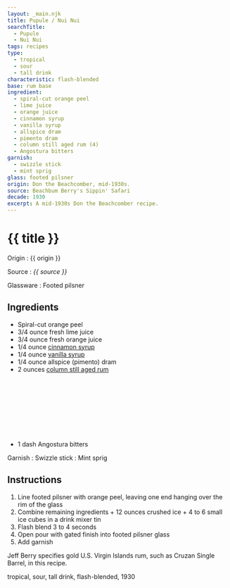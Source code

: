 ```yaml
---
layout: _main.njk
title: Pupule / Nui Nui
searchTitle:
  - Pupule
  - Nui Nui
tags: recipes
type: 
  - tropical
  - sour
  - tall drink
characteristic: flash-blended
base: rum base
ingredient:
  - spiral-cut orange peel
  - lime juice
  - orange juice
  - cinnamon syrup
  - vanilla syrup
  - allspice dram
  - pimento dram
  - column still aged rum (4)
  - Angostura bitters
garnish:
  - swizzle stick
  - mint sprig
glass: footed pilsner
origin: Don the Beachcomber, mid-1930s.
source: Beachbum Berry's Sippin' Safari
decade: 1930
excerpt: A mid-1930s Don the Beachcomber recipe.
---
```


<!-- markdownlint-disable MD025 -->
# {{ title }}
<!-- markdownlint-enable MD025 -->

Origin
  : {{ origin }}

Source
  : <cite><span data-pagefind-filter="Source">{{ source }}</span></cite>

Glassware
  : <span data-pagefind-filter="Glassware">Footed pilsner</span>

## Ingredients

- Spiral-cut orange peel
- 3/4 ounce fresh lime juice
- 3/4 ounce fresh orange juice
- 1/4 ounce [cinnamon syrup](/mixes/cinnamon-syrup)
- 1/4 ounce [vanilla syrup](/mixes/vanilla-syrup)
- 1/4 ounce allspice (pimento) dram
- 2 ounces [column still aged rum](/rums/08-rum-column-still-aged/)<icon-l space="1em" class="bigger" label="(4)"><span class="with-icon"><svg class="icon"><use href="/assets/images/icons/circle-4.svg#circle-4"></use></svg></span></icon-l>
- 1 dash Angostura bitters

Garnish
  : <span data-pagefind-filter="Garnish">Swizzle stick</span>
  : <span data-pagefind-filter="Garnish">Mint sprig</span>

## Instructions

1. Line footed pilsner with orange peel, leaving one end hanging over the rim of the glass
2. Combine remaining ingredients + 12 ounces crushed ice + 4 to 6 small ice cubes in a drink mixer tin
3. Flash blend 3 to 4 seconds
4. Open pour with gated finish into footed pilsner glass
5. Add garnish

<tiki-callout type="note">

  Jeff Berry specifies gold U.S. Virgin Islands rum, such as Cruzan Single Barrel, in this recipe.

</tiki-callout>

<div
  class="sr-only"
  data-cat[0]="Drink"
  data-type[0]="Tropical"
  data-type[1]="Sour"
  data-type[2]="Tall drink"
  data-char[0]="Flash-blended"
  data-base[0]="Rum/Cane spirits"
  data-ingredient[0]="Orange peel, spiral-cut"
  data-ingredient[1]="Lime juice"
  data-ingredient[2]="Orange juice"
  data-ingredient[3]="Cinnamon syrup"
  data-ingredient[4]="Vanilla syrup"
  data-ingredient[5]="Allspice dram"
  data-ingredient[6]="Pimento dram"
  data-ingredient[7]="Column still aged rum [4]"
  data-ingredient[8]="Angostura bitters"
  data-pantry[0]="Orange peel, spiral-cut"
  data-juice[0]="Lime juice"
  data-juice[1]="Orange juice"
  data-syrup[0]="Cinnamon syrup"
  data-syrup[1]="Vanilla syrup"
  data-liquor[0]="Allspice dram"
  data-liquor[1]="Pimento dram"
  data-liquor[2]="Column still aged rum [4]"
  data-bitters[0]="Angostura bitters"
  data-origin[0]="Don the Beachcomber"
  data-origin[1]="Donn Beach"
  data-origin[2]="Ernest Raymond Gantt"
  data-decade[0]="1930"
  data-pagefind-filter="
    Category[data-cat[0]],
    Type[data-type[0]],
    Type[data-type[1]],
    Type[data-type[2]],
    Characteristic[data-char[0]],
    Base[data-base[0]],
    Ingredient[data-ingredient[0]],
    Ingredient[data-ingredient[1]],
    Ingredient[data-ingredient[2]],
    Ingredient[data-ingredient[3]],
    Ingredient[data-ingredient[4]],
    Ingredient[data-ingredient[5]],
    Ingredient[data-ingredient[6]],
    Ingredient[data-ingredient[7]],
    Ingredient[data-ingredient[8]],
    Pantry[data-pantry[0]],
    Juice[data-juice[0]],
    Juice[data-juice[1]],
    Syrup[data-syrup[0]],
    Syrup[data-syrup[1]],
    Liquor[data-liquor[0]],
    Liquor[data-liquor[1]],
    Liquor[data-liquor[2]],
    Bitters[data-bitters[0]],
    Origin[data-origin[0]],
    Origin[data-origin[1]],
    Origin[data-origin[2]],
    Decade[data-decade[0]]
  "
>
</div>

<div class="keywords" aria-hidden>tropical, sour, tall drink, flash-blended, 1930</div>
